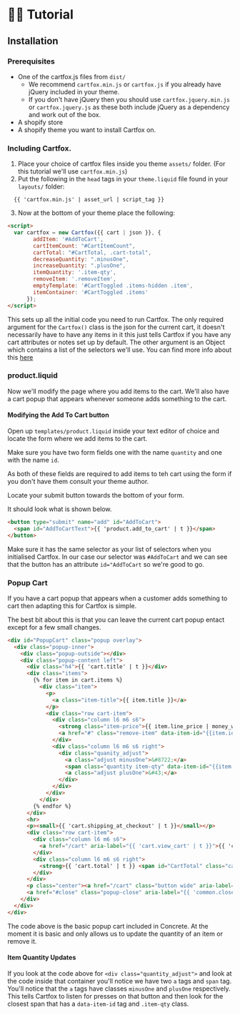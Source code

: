 🛒🦊 Tutorial
==
Installation
--
### Prerequisites
* One of the cartfox.js files from `dist/`
  * We recommend `cartfox.min.js` or `cartfox.js` if you already have jQuery included in your theme.
  * If you don't have jQuery then you should use `cartfox.jquery.min.js` or `cartfox.jquery.js` as these both include jQuery as a dependency and work out of the box.
* A shopify store
* A shopify theme you want to install Cartfox on.


### Including Cartfox.
1. Place your choice of cartfox files inside you theme `assets/` folder. (For this tutorial we'll use `cartfox.min.js`)
2. Put the following in the `head` tags in your `theme.liquid` file found in your `layouts/` folder:
  ```liquid
    {{ 'cartfox.min.js' | asset_url | script_tag }}
  ```
3. Now at the bottom of your theme place the following:

```html
<script>
  var cartfox = new Cartfox({{ cart | json }}, {
        addItem: '#AddToCart',
        cartItemCount: "#CartItemCount",
        cartTotal: "#CartTotal, .cart-total",
        decreaseQuantity: ".minusOne",
        increaseQuantity: ".plusOne",
        itemQuantity: '.item-qty',
        removeItem: '.removeItem',
        emptyTemplate: '#CartToggled .items-hidden .item',
        itemContainer: '#CartToggled .items'
      });
</script>
```

This sets up all the initial code you need to run Cartfox. The only required argument for the `Cartfox()` class is the json for the current cart, it doesn't necessarily have to have any items in it this just tells Cartfox if you have any cart attributes or notes set up by default. The other argument is an Object which contains a list of the selectors we'll use. You can find more info about this [here](https://www.github.io/Elkfox/cartfox/README.md)

### product.liquid
Now we'll modify the page where you add items to the cart. We'll also have a cart popup that appears whenever someone adds something to the cart.

#### Modifying the Add To Cart button
 Open up `templates/product.liquid` inside your text editor of choice and locate the form where we add items to the cart.

Make sure you have two form fields one with the name `quantity` and one with the name `id`.

As both of these fields are required to add items to teh cart using the form if you don't have them consult your theme author.

Locate your submit button towards the bottom of your form.

It should look what is shown below.
```html
<button type="submit" name="add" id="AddToCart">
  <span id="AddToCartText">{{ 'product.add_to_cart' | t }}</span>
</button>
```

Make sure it has the same selector as your list of selectors when you initialised Cartfox. In our case our selector was `#AddToCart` and we can see that the button has an attribute `id="AddToCart` so we're good to go.

### Popup Cart
If you have a cart popup that appears when a customer adds something to cart then adapting this for Cartfox is simple.

The best bit about this is that you can leave the current cart popup entact except for a few small changes.
```html
<div id="PopupCart" class="popup overlay">
  <div class="popup-inner">
    <div class="popup-outside"></div>
    <div class="popup-content left">
      <div class="h4">{{ 'cart.title' | t }}</div>
      <div class="items">
        {% for item in cart.items %}
          <div class="item">
            <p>
              <a class="item-title">{{ item.title }}</a>
            </p>
            <div class="row cart-item">
              <div class="column l6 m6 s6">
                <strong class="item-price">{{ item.line_price | money_with_currency }}</strong>
                <a href="#" class="remove-item" data-item-id="{{item.id}}">Remove</a>
              </div>
              <div class="column l6 m6 s6 right">
                <div class="quanity_adjust">
                  <a class="adjust minusOne">&#8722;</a>
                  <span class="quantity item-qty" data-item-id="{{item.id}}">{{ item.quantity }}</span>
                  <a class="adjust plusOne">&#43;</a>
                </div>
              </div>
            </div>
          </div>
        {% endfor %}
      </div>
      <hr>
      <p><small>{{ 'cart.shipping_at_checkout' | t }}</small></p>
      <div class="row cart-item">
        <div class="column l6 m6 s6">
          <a href="/cart" aria-label="{{ 'cart.view_cart' | t }}">{{ 'cart.view_cart' | t }}</a>
        </div>
        <div class="column l6 m6 s6 right">
          <strong>{{ 'cart.total' | t }} <span id="CartTotal" class="cart-total">{{ cart.total_price | money_with_currency }}</span></strong>
        </div>
      </div>
      <p class="center"><a href="/cart" class="button wide" aria-label="{{ 'cart.checkout' | t }}">{{ 'cart.checkout' | t }}</a></p>
      <a href="#close" class="popup-close" aria-label="{{ 'common.close' | t }}">{{ 'common.close' | t }}</a>
    </div>
  </div>
</div>
```
The code above is the basic popup cart included in Concrete. At the moment it is basic and only allows us to update the quantity of an item or remove it.

#### Item Quantity Updates
If you look at the code above for `<div class="quantity_adjust">` and look at the code inside that container you'll notice we have two `a` tags and `span` tag. 
You'll notice that the `a` tags have classes `minusOne` and `plusOne` respectively. This tells Cartfox to listen for presses on that button and then look for the closest span that has a `data-item-id` tag and `.item-qty` class. 


